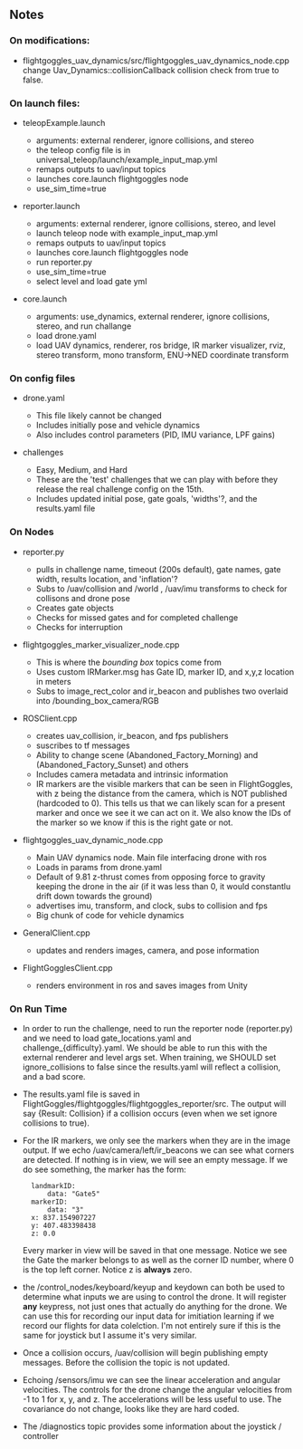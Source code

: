 ## Notes

### On modifications:
- flightgoggles_uav_dynamics/src/flightgoggles_uav_dynamics_node.cpp change Uav_Dynamics::collisionCallback collision check from true to false.


### On launch files:
- teleopExample.launch
    - arguments: external renderer, ignore collisions, and stereo
    - the teleop config file is in universal_teleop/launch/example_input_map.yml
    - remaps outputs to uav/input topics
    - launches core.launch flightgoggles node
    - use_sim_time=true

- reporter.launch
    - arguments: external renderer, ignore collisions, stereo, and level
    - launch teleop node with example_input_map.yml
    - remaps outputs to uav/input topics
    - launches core.launch flightgoggles node
    - run reporter.py
    - use_sim_time=true
    - select level and load gate yml

- core.launch
    - arguments: use_dynamics, external renderer, ignore collisions, stereo, and run challange
    - load drone.yaml
    - load UAV dynamics, renderer, ros bridge, IR marker visualizer, rviz, stereo transform, mono transform, ENU->NED coordinate transform
    

### On config files
- drone.yaml
    - This file likely cannot be changed
    - Includes initially pose and vehicle dynamics
    - Also includes control parameters (PID, IMU variance, LPF gains)

- challenges
    - Easy, Medium, and Hard
    - These are the 'test' challenges that we can play with before they release the real challenge config on the 15th.
    - Includes updated initial pose, gate goals, 'widths'?, and the results.yaml file

### On Nodes
- reporter.py
    - pulls in challenge name, timeout (200s default), gate names, gate width, results location, and 'inflation'?
    - Subs to /uav/collision and /world , /uav/imu transforms to check for collisons and drone pose
    - Creates gate objects
    - Checks for missed gates and for completed challenge
    - Checks for interruption

- flightgoggles_marker_visualizer_node.cpp
    - This is where the *bounding box* topics come from
    - Uses custom IRMarker.msg has Gate ID, marker ID, and x,y,z location in meters
    - Subs to image_rect_color and ir_beacon and publishes two overlaid into /bounding_box_camera/RGB

- ROSClient.cpp
    - creates uav_collision, ir_beacon, and fps publishers
    - suscribes to tf messages
    - Ability to change scene (Abandoned_Factory_Morning) and (Abandoned_Factory_Sunset) and others
    - Includes camera metadata and intrinsic information
    - IR markers are the visible markers that can be seen in FlightGoggles, with z being the distance from the camera, which is NOT published (hardcoded to 0). This tells us that we can likely scan for a present marker and once we see it we can act on it. We also know the IDs of the marker so we know if this is the right gate or not.

- flightgoggles_uav_dynamic_node.cpp
    - Main UAV dynamics node. Main file interfacing drone with ros
    - Loads in params from drone.yaml
    - Default of 9.81 z-thrust comes from opposing force to gravity keeping the drone in the air (if it was less than 0, it would constantlu drift down towards the ground)
    - advertises imu, transform, and clock, subs to collision and fps
    - Big chunk of code for vehicle dynamics

- GeneralClient.cpp
    - updates and renders images, camera, and pose information

- FlightGogglesClient.cpp
    - renders environment in ros and saves images from Unity

### On Run Time
- In order to run the challenge, need to run the reporter node (reporter.py) and we need to load gate_locations.yaml and challenge_{difficulty}.yaml. We should be able to run this with the external renderer and level args set. When training, we SHOULD set ignore_collisions to false since the results.yaml will reflect a collision, and a bad score.

- The results.yaml file is saved in FlightGoggles/flightgoggles/flightgoggles_reporter/src. The output will say {Result: Collision} if a collision occurs (even when we set ignore collisions to true).

- For the IR markers, we only see the markers when they are in the image output. If we echo /uav/camera/left/ir_beacons we can see what corners are detected. If nothing is in view, we will see an empty message. If we do see something, the marker has the form:

        landmarkID: 
            data: "Gate5"
        markerID: 
            data: "3"
        x: 837.154907227
        y: 407.483398438
        z: 0.0

    Every marker in view will be saved in that one message. Notice we see the Gate the marker belongs to as well as the corner ID number, where 0 is the top left corner. Notice z is **always** zero.

- the /control_nodes/keyboard/keyup and keydown can both be used to determine what inputs we are using to control the drone. It will register **any** keypress, not just ones that actually do anything for the drone. We can use this for recording our input data for imitiation learning if we record our flights for data colelction. I'm not entirely sure if this is the same for joystick but I assume it's very similar.

- Once a collision occurs, /uav/collision will begin publishing empty messages. Before the collision the topic is not updated.

- Echoing /sensors/imu we can see the linear acceleration and angular velocities. The controls for the drone change the angular velocities from -1 to 1 for x, y, and z. The accelerations will be less useful to use. The covariance do not change, looks like they are hard coded.

- The /diagnostics topic provides some information about the joystick / controller
